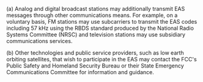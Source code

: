 (a) Analog and digital broadcast stations may additionally transmit EAS messages through other communications means. For example, on a voluntary basis, FM stations may use subcarriers to transmit the EAS codes including 57 kHz using the RBDS standard produced by the National Radio Systems Committee (NRSC) and television stations may use subsidiary communications services.

(b) Other technologies and public service providers, such as low earth orbiting satellites, that wish to participate in the EAS may contact the FCC's Public Safety and Homeland Security Bureau or their State Emergency Communications Committee for information and guidance.

